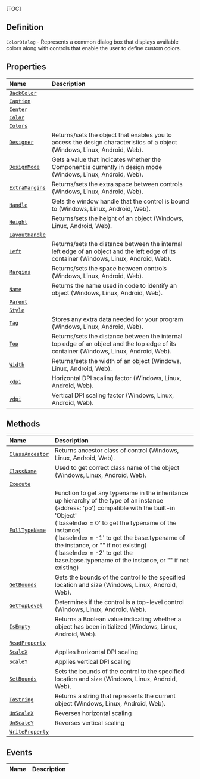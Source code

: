 [TOC]
## Definition

`ColorDialog` - Represents a common dialog box that displays available colors along with controls that enable the user to define custom colors.

## Properties
|Name|Description|
| :------------ | :------------ |
|[`BackColor`]("ColorDialog.BackColor.md")||
|[`Caption`]("ColorDialog.Caption.md")||
|[`Center`]("ColorDialog.Center.md")||
|[`Color`]("ColorDialog.Color.md")||
|[`Colors`]("ColorDialog.Colors.md")||
|[`Designer`]("My.Sys.Object.Designer.md")|Returns/sets the object that enables you to access the design characteristics of a object (Windows, Linux, Android, Web).|
|[`DesignMode`]("Component.DesignMode.md")|Gets a value that indicates whether the Component is currently in design mode (Windows, Linux, Android, Web).|
|[`ExtraMargins`]("Component.ExtraMargins.md")|Returns/sets the extra space between controls (Windows, Linux, Android, Web).|
|[`Handle`]("Component.Handle.md")|Gets the window handle that the control is bound to (Windows, Linux, Android, Web).|
|[`Height`]("Component.Height.md")|Returns/sets the height of an object (Windows, Linux, Android, Web).|
|[`LayoutHandle`]("Component.LayoutHandle.md")||
|[`Left`]("Component.Left.md")|Returns/sets the distance between the internal left edge of an object and the left edge of its container (Windows, Linux, Android, Web).|
|[`Margins`]("Component.Margins.md")|Returns/sets the space between controls (Windows, Linux, Android, Web).|
|[`Name`]("Component.Name.md")|Returns the name used in code to identify an object (Windows, Linux, Android, Web).|
|[`Parent`]("ColorDialog.Parent.md")||
|[`Style`]("ColorDialog.Style.md")||
|[`Tag`]("Component.Tag.md")|Stores any extra data needed for your program (Windows, Linux, Android, Web).|
|[`Top`]("Component.Top.md")|Returns/sets the distance between the internal top edge of an object and the top edge of its container (Windows, Linux, Android, Web).|
|[`Width`]("Component.Width.md")|Returns/sets the width of an object (Windows, Linux, Android, Web).|
|[`xdpi`]("My.Sys.Object.xdpi.md")|Horizontal DPI scaling factor (Windows, Linux, Android, Web).|
|[`ydpi`]("My.Sys.Object.ydpi.md")|Vertical DPI scaling factor (Windows, Linux, Android, Web).|

## Methods
|Name|Description|
| :------------ | :------------ |
|[`ClassAncestor`]("Component.ClassAncestor.md")|Returns ancestor class of control (Windows, Linux, Android, Web).|
|[`ClassName`]("My.Sys.Object.ClassName.md")|Used to get correct class name of the object (Windows, Linux, Android, Web).|
|[`Execute`]("ColorDialog.Execute.md")||
|[`FullTypeName`]("My.Sys.Object.FullTypeName.md")|Function to get any typename in the inheritance up hierarchy of the type of an instance (address: 'po') compatible with the built-in 'Object' <br>  ('baseIndex =  0' to get the typename of the instance) <br>  ('baseIndex = -1' to get the base.typename of the instance, or "" if not existing) <br>  ('baseIndex = -2' to get the base.base.typename of the instance, or "" if not existing)|
|[`GetBounds`]("Component.GetBounds.md")|Gets the bounds of the control to the specified location and size (Windows, Linux, Android, Web).|
|[`GetTopLevel`]("Component.GetTopLevel.md")|Determines if the control is a top-level control (Windows, Linux, Android, Web).|
|[`IsEmpty`]("My.Sys.Object.IsEmpty.md")|Returns a Boolean value indicating whether a object has been initialized (Windows, Linux, Android, Web).|
|[`ReadProperty`]("ColorDialog.ReadProperty.md")||
|[`ScaleX`]("My.Sys.Object.ScaleX.md")|Applies horizontal DPI scaling|
|[`ScaleY`]("My.Sys.Object.ScaleY.md")|Applies vertical DPI scaling|
|[`SetBounds`]("Component.SetBounds.md")|Sets the bounds of the control to the specified location and size (Windows, Linux, Android, Web).|
|[`ToString`]("Component.ToString.md")|Returns a string that represents the current object (Windows, Linux, Android, Web).|
|[`UnScaleX`]("My.Sys.Object.UnScaleX.md")|Reverses horizontal scaling|
|[`UnScaleY`]("My.Sys.Object.UnScaleY.md")|Reverses vertical scaling|
|[`WriteProperty`]("ColorDialog.WriteProperty.md")||
## Events
|Name|Description|
| :------------ | :------------ |
